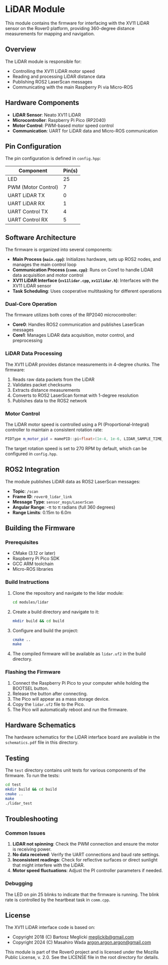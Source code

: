 # LiDAR Module

This module contains the firmware for interfacing with the XV11 LiDAR sensor on the Rover0 platform, providing 360-degree distance measurements for mapping and navigation.

## Overview

The LiDAR module is responsible for:

- Controlling the XV11 LiDAR motor speed
- Reading and processing LiDAR distance data
- Publishing ROS2 LaserScan messages
- Communicating with the main Raspberry Pi via Micro-ROS

## Hardware Components

- **LiDAR Sensor**: Neato XV11 LiDAR
- **Microcontroller**: Raspberry Pi Pico (RP2040)
- **Motor Control**: PWM-based motor speed control
- **Communication**: UART for LiDAR data and Micro-ROS communication

## Pin Configuration

The pin configuration is defined in `config.hpp`:

| Component | Pin(s) |
|-----------|--------|
| LED | 25 |
| PWM (Motor Control) | 7 |
| UART LiDAR TX | 0 |
| UART LiDAR RX | 1 |
| UART Control TX | 4 |
| UART Control RX | 5 |

## Software Architecture

The firmware is organized into several components:

- **Main Process (`main.cpp`)**: Initializes hardware, sets up ROS2 nodes, and manages the main control loop
- **Communication Process (`comm.cpp`)**: Runs on Core1 to handle LiDAR data acquisition and motor control
- **XV11 LiDAR Interface (`xv11lidar.cpp`, `xv11lidar.h`)**: Interfaces with the XV11 LiDAR sensor
- **Task Scheduling**: Uses cooperative multitasking for different operations

### Dual-Core Operation

The firmware utilizes both cores of the RP2040 microcontroller:

- **Core0**: Handles ROS2 communication and publishes LaserScan messages
- **Core1**: Manages LiDAR data acquisition, motor control, and preprocessing

### LiDAR Data Processing

The XV11 LiDAR provides distance measurements in 4-degree chunks. The firmware:

1. Reads raw data packets from the LiDAR
2. Validates packet checksums
3. Extracts distance measurements
4. Converts to ROS2 LaserScan format with 1-degree resolution
5. Publishes data to the ROS2 network

### Motor Control

The LiDAR motor speed is controlled using a PI (Proportional-Integral) controller to maintain a consistent rotation rate:

```cpp
PIDType m_motor_pid = mamePID::pi<float>(1e-4, 1e-6, LIDAR_SAMPLE_TIME_MS, -1.0, 1.0);
```

The target rotation speed is set to 270 RPM by default, which can be configured in `config.hpp`.

## ROS2 Integration

The module publishes LiDAR data as ROS2 LaserScan messages:

- **Topic**: `/scan`
- **Frame ID**: `rover0_lidar_link`
- **Message Type**: `sensor_msgs/LaserScan`
- **Angular Range**: -π to π radians (full 360 degrees)
- **Range Limits**: 0.15m to 6.0m

## Building the Firmware

### Prerequisites

- CMake (3.12 or later)
- Raspberry Pi Pico SDK
- GCC ARM toolchain
- Micro-ROS libraries

### Build Instructions

1. Clone the repository and navigate to the lidar module:
   ```bash
   cd modules/lidar
   ```

2. Create a build directory and navigate to it:
   ```bash
   mkdir build && cd build
   ```

3. Configure and build the project:
   ```bash
   cmake ..
   make
   ```

4. The compiled firmware will be available as `lidar.uf2` in the build directory.

### Flashing the Firmware

1. Connect the Raspberry Pi Pico to your computer while holding the BOOTSEL button.
2. Release the button after connecting.
3. The Pico will appear as a mass storage device.
4. Copy the `lidar.uf2` file to the Pico.
5. The Pico will automatically reboot and run the firmware.

## Hardware Schematics

The hardware schematics for the LiDAR interface board are available in the `schematics.pdf` file in this directory.

## Testing

The `test` directory contains unit tests for various components of the firmware. To run the tests:

```bash
cd test
mkdir build && cd build
cmake ..
make
./lidar_test
```

## Troubleshooting

### Common Issues

1. **LiDAR not spinning**: Check the PWM connection and ensure the motor is receiving power.
2. **No data received**: Verify the UART connections and baud rate settings.
3. **Inconsistent readings**: Check for reflective surfaces or direct sunlight that might interfere with the LiDAR.
4. **Motor speed fluctuations**: Adjust the PI controller parameters if needed.

### Debugging

The LED on pin 25 blinks to indicate that the firmware is running. The blink rate is controlled by the heartbeat task in `comm.cpp`.

## License

The XV11 LiDAR interface code is based on:
- Copyright 2018 (C) Bartosz Meglicki <meglickib@gmail.com>
- Copyright 2024 (C) Masahiro Wada <argon.argon.argon@gmail.com>

This module is part of the Rover0 project and is licensed under the Mozilla Public License, v. 2.0. See the LICENSE file in the root directory for details.